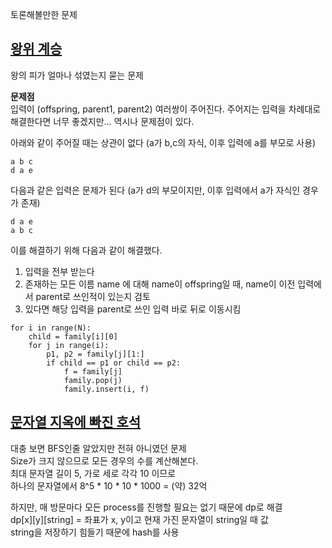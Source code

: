 토론해볼만한 문제

## [왕위 계승](https://www.acmicpc.net/problem/5021)
왕의 피가 얼마나 섞였는지 묻는 문제  

**문제점**  
입력이 (offspring, parent1, parent2) 여러쌍이 주어진다.
주어지는 입력을 차례대로 해결한다면 너무 좋겠지만... 역시나 문제점이 있다.   

아래와 같이 주어질 때는 상관이 없다 (a가 b,c의 자식, 이후 입력에 a를 부모로 사용)
```
a b c
d a e
```

다음과 같은 입력은 문제가 된다 (a가 d의 부모이지만, 이후 입력에서 a가 자식인 경우가 존재)
```
d a e
a b c
```

이를 해결하기 위해 다음과 같이 해결했다.
1. 입력을 전부 받는다
2. 존재하는 모든 이름 name 에 대해 name이 offspring일 때, name이 이전 입력에서 parent로 쓰인적이 있는지 검토
3. 있다면 해당 입력을 parent로 쓰인 입력 바로 뒤로 이동시킴

```python3
for i in range(N):
    child = family[i][0]
    for j in range(i):
        p1, p2 = family[j][1:]
        if child == p1 or child == p2:
            f = family[j]
            family.pop(j)
            family.insert(i, f)
```

## [문자열 지옥에 빠진 호석](https://www.acmicpc.net/problem/20166)
대충 보면 BFS인줄 알았지만 전혀 아니였던 문제  
Size가 크지 않으므로 모든 경우의 수를 계산해본다.  
최대 문자열 길이 5, 가로 세로 각각 10 이므로  
하나의 문자열에서 8^5 * 10 * 10 * 1000 = (약) 32억  

하지만, 매 방문마다 모든 process를 진행할 필요는 없기 때문에 dp로 해결  
dp[x][y][string] = 좌표가 x, y이고 현재 가진 문자열이 string일 때 값  
string을 저장하기 힘들기 때문에 hash를 사용
